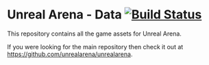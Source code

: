 # Unreal Arena - Data  [![Build Status](https://travis-ci.org/unrealarena/unrealarena-data.svg?branch=master)](https://travis-ci.org/unrealarena/unrealarena-data)

This repository contains all the game assets for Unreal Arena.

If you were looking for the main repository then check it out at
<https://github.com/unrealarena/unrealarena>.
